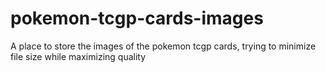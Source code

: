 # pokemon-tcgp-cards-images
A place to store the images of the pokemon tcgp cards, trying to minimize file size while maximizing quality
